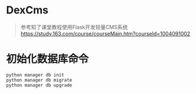 # DexCms
> 参考知了课堂教程使用Flask开发轻量CMS系统
> https://study.163.com/course/courseMain.htm?courseId=1004091002
# 初始化数据库命令
```shell script
python manager db init
python manager db migrate
python manager db upgrade
```
